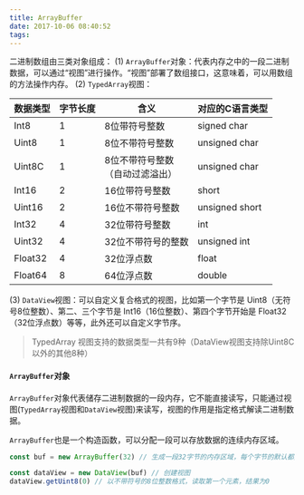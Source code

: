 ```yaml
---
title: ArrayBuffer
date: 2017-10-06 08:40:52
tags:
---
```

二进制数组由三类对象组成：
(1) `ArrayBuffer`对象：代表内存之中的一段二进制数据，可以通过“视图”进行操作。“视图”部署了数组接口，这意味着，可以用数组的方法操作内存。
(2) `TypedArray`视图：

数据类型 | 字节长度 | 含义 | 对应的C语言类型
---|---|---|---
Int8 | 1 | 8位带符号整数 | signed char
Uint8 | 1 | 8位不带符号整数 | unsigned char
Uint8C | 1 | 8位不带符号整数<br />（自动过滤溢出） | unsigned char
Int16 | 2 | 16位带符号整数 | short
Uint16 | 2 | 16位不带符号整数 | unsigned short
Int32 | 4 | 32位带符号整数 | int
Uint32 | 4 | 32位不带符号的整数 | unsigned int
Float32 | 4 | 32位浮点数 | float
Float64 | 8 | 64位浮点数 | double

(3) `DataView`视图：可以自定义复合格式的视图，比如第一个字节是 Uint8（无符号8位整数）、第二、三个字节是 Int16（16位整数）、第四个字节开始是 Float32（32位浮点数）等等，此外还可以自定义字节序。

> TypedArray 视图支持的数据类型一共有9种（DataView视图支持除Uint8C以外的其他8种）

#### `ArrayBuffer`对象

`ArrayBuffer`对象代表储存二进制数据的一段内存，它不能直接读写，只能通过视图(`TypedArray`视图和`DataView`视图)来读写，视图的作用是指定格式解读二进制数据。

`ArrayBuffer`也是一个构造函数，可以分配一段可以存放数据的连续内存区域。
```js
const buf = new ArrayBuffer(32) // 生成一段32字节的内存区域，每个字节的默认都是0。

const dataView = new DataView(buf) // 创建视图
dataView.getUint8(0) // 以不带符号的8位整数格式，读取第一个元素，结果为0
```

<div class="to-be-continued"></div>